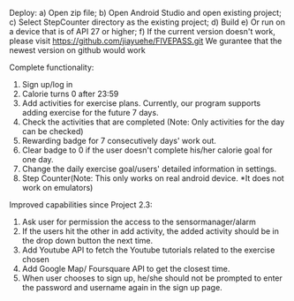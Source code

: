 Deploy: 
a) Open zip file;
b) Open Android Studio and open existing project;
c) Select StepCounter directory as the existing project;
d) Build
e) Or run on a device that is of API 27 or higher; 
f) If the current version doesn't work, please visit https://github.com/jiayuehe/FIVEPASS.git
We gurantee that the newest version on github would work

Complete functionality: 
1) Sign up/log in
2) Calorie turns 0 after 23:59
3) Add activities for exercise plans. Currently, our program supports adding exercise for the future 7 days.
4) Check the activities that are completed (Note: Only activities for the day can be checked)
5) Rewarding badge for 7 consecutively days' work out.
6) Clear badge to 0 if the user doesn't complete his/her calorie goal for one day.
7) Change the daily exercise goal/users' detailed information in settings.
8) Step Counter(Note: This only works on real android device. *It does not work on emulators)

Improved capabilities since Project 2.3:
1. Ask user for permission the access to the sensormanager/alarm
2. If the users hit the other in add activity, the added activity should be in the drop
down button the next time.
3. Add Youtube API to fetch the Youtube tutorials related to the exercise chosen
4. Add Google Map/ Foursquare API to get the closest time.
5. When user chooses to sign up, he/she should not be prompted to enter the
password and username again in the sign up page.
